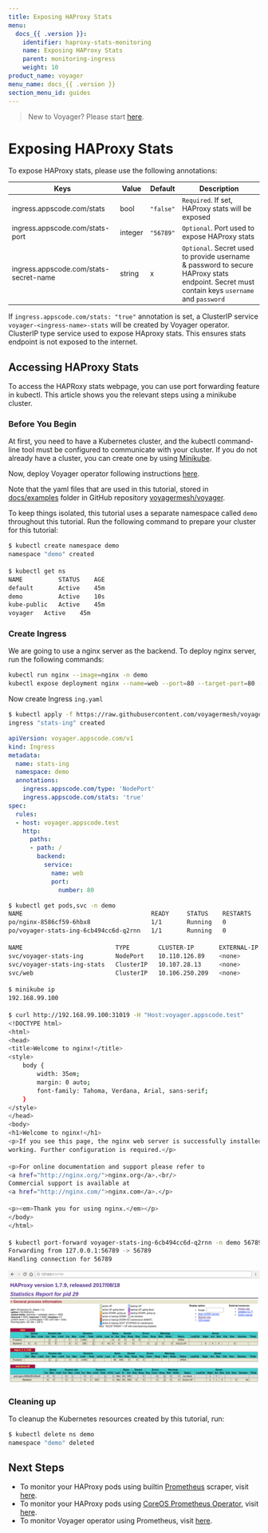 ```yaml
---
title: Exposing HAProxy Stats
menu:
  docs_{{ .version }}:
    identifier: haproxy-stats-monitoring
    name: Exposing HAProxy Stats
    parent: monitoring-ingress
    weight: 10
product_name: voyager
menu_name: docs_{{ .version }}
section_menu_id: guides
---
```

> New to Voyager? Please start [here](/docs/concepts/overview.md).

# Exposing HAProxy Stats

To expose HAProxy stats, please use the following annotations:

|  Keys                                   | Value   |  Default  |  Description                                      |
|-----------------------------------------|---------|-----------|---------------------------------------------------|
| ingress.appscode.com/stats              | bool    | `"false"` | `Required`. If set, HAProxy stats will be exposed |
| ingress.appscode.com/stats-port         | integer | `"56789"` | `Optional`. Port used to expose HAProxy stats     |
| ingress.appscode.com/stats-secret-name  | string  | x         | `Optional`. Secret used to provide username & password to secure HAProxy stats endpoint. Secret must contain keys `username` and `password` |

If `ingress.appscode.com/stats: "true"` annotation is set, a ClusterIP service `voyager-<ingress-name>-stats` will be
created by Voyager operator. ClusterIP type service used to expose HAproxy stats. This ensures stats endpoint
is not exposed to the internet.

## Accessing HAProxy Stats

To access the HAPRoxy stats webpage, you can use port forwarding feature in kubectl. This article shows you the relevant steps using a minikube cluster.


### Before You Begin

At first, you need to have a Kubernetes cluster, and the kubectl command-line tool must be configured to communicate with your cluster. If you do not already have a cluster, you can create one by using [Minikube](https://github.com/kubernetes/minikube).

Now, deploy Voyager operator following instructions [here](/docs/setup/install.md).

Note that the yaml files that are used in this tutorial, stored in [docs/examples](https://github.com/voyagermesh/voyager/tree/master/docs/examples/monitoring) folder in GitHub repository [voyagermesh/voyager](https://github.com/voyagermesh/voyager).

To keep things isolated, this tutorial uses a separate namespace called `demo` throughout this tutorial. Run the following command to prepare your cluster for this tutorial:

```bash
$ kubectl create namespace demo
namespace "demo" created

$ kubectl get ns
NAME          STATUS    AGE
default       Active    45m
demo          Active    10s
kube-public   Active    45m
voyager   Active    45m
```

### Create Ingress

We are going to use a nginx server as the backend. To deploy nginx server, run the following commands:

```bash
kubectl run nginx --image=nginx -n demo
kubectl expose deployment nginx --name=web --port=80 --target-port=80 -n demo
```

Now create Ingress `ing.yaml`

```bash
$ kubectl apply -f https://raw.githubusercontent.com/voyagermesh/voyager/{{< param "info.version" >}}/docs/examples/monitoring/stats-ing.yaml
ingress "stats-ing" created
```

```yaml
apiVersion: voyager.appscode.com/v1
kind: Ingress
metadata:
  name: stats-ing
  namespace: demo
  annotations:
    ingress.appscode.com/type: 'NodePort'
    ingress.appscode.com/stats: 'true'
spec:
  rules:
  - host: voyager.appscode.test
    http:
      paths:
      - path: /
        backend:
          service:
            name: web
            port:
              number: 80
```

```bash
$ kubectl get pods,svc -n demo
NAME                                    READY     STATUS    RESTARTS   AGE
po/nginx-8586cf59-6hbx8                 1/1       Running   0          4m
po/voyager-stats-ing-6cb494cc6d-q2rnn   1/1       Running   0          39s

NAME                          TYPE        CLUSTER-IP       EXTERNAL-IP   PORT(S)        AGE
svc/voyager-stats-ing         NodePort    10.110.126.89    <none>        80:31019/TCP   39s
svc/voyager-stats-ing-stats   ClusterIP   10.107.28.13     <none>        56789/TCP      39s
svc/web                       ClusterIP   10.106.250.209   <none>        80/TCP         4m

$ minikube ip
192.168.99.100

$ curl http://192.168.99.100:31019 -H "Host:voyager.appscode.test"
<!DOCTYPE html>
<html>
<head>
<title>Welcome to nginx!</title>
<style>
    body {
        width: 35em;
        margin: 0 auto;
        font-family: Tahoma, Verdana, Arial, sans-serif;
    }
</style>
</head>
<body>
<h1>Welcome to nginx!</h1>
<p>If you see this page, the nginx web server is successfully installed and
working. Further configuration is required.</p>

<p>For online documentation and support please refer to
<a href="http://nginx.org/">nginx.org</a>.<br/>
Commercial support is available at
<a href="http://nginx.com/">nginx.com</a>.</p>

<p><em>Thank you for using nginx.</em></p>
</body>
</html>

$ kubectl port-forward voyager-stats-ing-6cb494cc6d-q2rnn -n demo 56789:56789
Forwarding from 127.0.0.1:56789 -> 56789
Handling connection for 56789
```

![stats-page](/docs/images/monitoring/stats-view.png)


### Cleaning up

To cleanup the Kubernetes resources created by this tutorial, run:

```bash
$ kubectl delete ns demo
namespace "demo" deleted
```

## Next Steps

- To monitor your HAProxy pods using builtin [Prometheus](https://prometheus.io/) scraper, visit [here](/docs/guides/ingress/monitoring/using-builtin-prometheus.md).
- To monitor your HAProxy pods using [CoreOS Prometheus Operator](/docs/guides/ingress/monitoring/using-coreos-prometheus-operator.md), visit [here](/docs/guides/ingress/monitoring/using-coreos-prometheus-operator.md).
- To monitor Voyager operator using Prometheus, visit [here](/docs/guides/ingress/monitoring/operator-stats.md).
